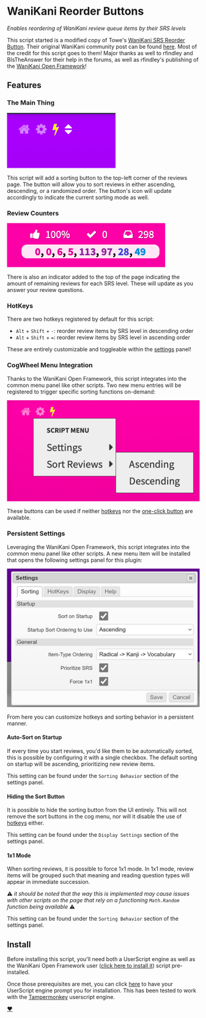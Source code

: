 # WaniKani Reorder Buttons

_Enables reordering of WaniKani review queue items by their SRS levels_


This script started is a modified copy of Towe's
[WaniKani SRS Reorder Button](https://greasyfork.org/en/scripts/29673-wanikani-srs-reorder-button).
Their original WaniKani community post can be found
[here](https://community.wanikani.com/t/wanikani-srs-reorder-button/17880). Most
of the credit for this script goes to them! Major thanks as well to rfindley and
BIsTheAnswer for their help in the forums, as well as rfindley's publishing of
the [WaniKani Open
Framework](https://github.com/rfindley/wanikani-open-framework)!

## Features

### The Main Thing

![Buttons](ordering-button.png)

This script will add a sorting button to the top-left corner of the reviews
page. The button will allow you to sort reviews in either ascending, descending,
or a randomized order. The button's icon will update accordingly to indicate the
current sorting mode as well.

### Review Counters

![Counters](review-counters.png)

There is also an indicator added to the top of the page indicating the amount of
remaining reviews for each SRS level. These will update as you answer your
review questions.

### HotKeys

There are two hotkeys registered by default for this script:

- `Alt` + `Shift` + `-`: reorder review items by SRS level in descending order
- `Alt` + `Shift` + `=`: reorder review items by SRS level in ascending order

These are entirely customizable and toggleable within the
[settings](#persistent-settings) panel!

### CogWheel Menu Integration

Thanks to the WaniKani Open Framework, this script integrates into the common
menu panel like other scripts. Two new menu entries will be registered to
trigger specific sorting functions on-demand:

![CogWheel Buttons](cogwheel-buttons.png)

These buttons can be used if neither [hotkeys](#hotkeys) nor the [one-click
button](#the-main-thing) are available.

### Persistent Settings

Leveraging the WaniKani Open Framework, this script integrates into the common
menu panel like other scripts. A new menu item will be installed that opens the
following settings panel for this plugin:

![Settings](settings.png)

From here you can customize hotkeys and sorting behavior in a persistent manner.

#### Auto-Sort on Startup

If every time you start reviews, you'd like them to be automatically sorted,
this is possible by configuring it with a single checkbox. The default sorting
on startup will be ascending, prioritizing new review items.

This setting can be found under the `Sorting Behavior` section of the settings
panel.

#### Hiding the Sort Button

It is possible to hide the sorting button from the UI entirely. This will
not remove the sort buttons in the cog menu, nor will it disable the use of
[hotkeys](#hotkeys) either.

This setting can be found under the `Display Settings` section of the settings
panel.

#### 1x1 Mode

When sorting reviews, it is possible to force 1x1 mode. In 1x1 mode, review
items will be grouped such that meaning and reading question types will appear
in immediate succession.

:warning: _it should be noted that the way this is implemented may cause issues
with other scripts on the page that rely on a functioning `Math.Random`
function being available_ :warning:

This setting can be found under the `Sorting Behavior` section of the settings
panel.

## Install

Before installing this script, you'll need both a UserScript engine as well as
the WaniKani Open Framework user ([click here to install
it](https://greasyfork.org/en/scripts/38582-wanikani-open-framework)) script
pre-installed.

Once those prerequisites are met, you can click
[here](https://github.com/loksonarius/wanikani-userscripts/raw/master/wanikani-reorder-buttons/script.js)
to have your UserScript engine prompt you for installation. This has been tested
to work with the [Tampermonkey](https://tampermonkey.net) userscript engine.

[:heart:](https://github.com/loksonarius/wanikani-userscripts)
